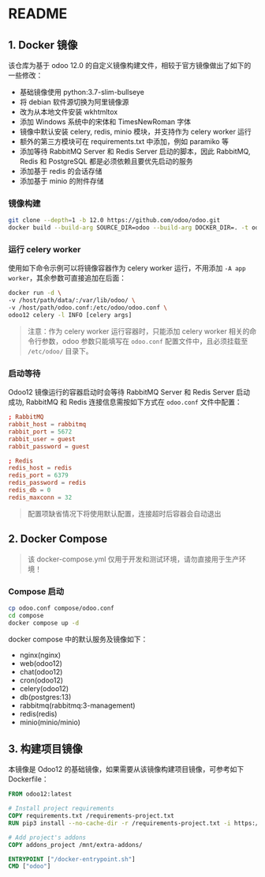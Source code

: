 # README

## 1. Docker 镜像

该仓库为基于 odoo 12.0 的自定义镜像构建文件，相较于官方镜像做出了如下的一些修改：

- 基础镜像使用 python:3.7-slim-bullseye
- 将 debian 软件源切换为阿里镜像源
- 改为从本地文件安装 wkhtmltox
- 添加 Windows 系统中的宋体和 TimesNewRoman 字体
- 镜像中默认安装 celery, redis, minio 模块，并支持作为 celery worker 运行
- 额外的第三方模块可在 requirements.txt 中添加，例如 paramiko 等
- 添加等待 RabbitMQ Server 和 Redis Server 启动的脚本，因此 RabbitMQ, Redis 和 PostgreSQL 都是必须依赖且要优先启动的服务
- 添加基于 redis 的会话存储
- 添加基于 minio 的附件存储

### 镜像构建

```sh
git clone --depth=1 -b 12.0 https://github.com/odoo/odoo.git
docker build --build-arg SOURCE_DIR=odoo --build-arg DOCKER_DIR=. -t odoo12:latest .
```

### 运行 celery worker

使用如下命令示例可以将镜像容器作为 celery worker 运行，不用添加 `-A app worker`，其余参数可直接追加在后面：

```sh
docker run -d \
-v /host/path/data/:/var/lib/odoo/ \
-v /host/path/odoo.conf:/etc/odoo/odoo.conf \
odoo12 celery -l INFO [celery args]
```

> 注意：作为 celery worker 运行容器时，只能添加 celery worker 相关的命令行参数，odoo 参数只能填写在 `odoo.conf` 配置文件中，且必须挂载至 `/etc/odoo/` 目录下。

### 启动等待

Odoo12 镜像运行的容器启动时会等待 RabbitMQ Server 和 Redis Server 启动成功, RabbitMQ 和 Redis 连接信息需按如下方式在 `odoo.conf` 文件中配置：

```conf
; RabbitMQ
rabbit_host = rabbitmq
rabbit_port = 5672
rabbit_user = guest
rabbit_password = guest

; Redis
redis_host = redis
redis_port = 6379
redis_password = redis
redis_db = 0
redis_maxconn = 32
```

> 配置项缺省情况下将使用默认配置，连接超时后容器会自动退出

## 2. Docker Compose

> 该 docker-compose.yml 仅用于开发和测试环境，请勿直接用于生产环境！

### Compose 启动

```sh
cp odoo.conf compose/odoo.conf
cd compose
docker compose up -d
```

docker compose 中的默认服务及镜像如下：

- nginx(nginx)
- web(odoo12)
- chat(odoo12)
- cron(odoo12)
- celery(odoo12)
- db(postgres:13)
- rabbitmq(rabbitmq:3-management)
- redis(redis)
- minio(minio/minio)

## 3. 构建项目镜像

本镜像是 Odoo12 的基础镜像，如果需要从该镜像构建项目镜像，可参考如下 Dockerfile：

```dockerfile
FROM odoo12:latest

# Install project requirements
COPY requirements.txt /requirements-project.txt
RUN pip3 install --no-cache-dir -r /requirements-project.txt -i https://pypi.tuna.tsinghua.edu.cn/simple

# Add project's addons
COPY addons_project /mnt/extra-addons/

ENTRYPOINT ["/docker-entrypoint.sh"]
CMD ["odoo"]
```
